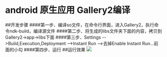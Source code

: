 # android 原生应用 Gallery2编译
##开发步骤
####第一步、编译so文件，在命令行界面，进入Gallery2，执行命令ndk-build，编译源文件
####第二步、将生成的libs文件夹下面的内容，拷贝到Gallery2->app->libs下面
####第三步、Settings -->Build,Execution,Deployment -->Instant Run -->去掉Enable Instant Run...前面的小勾
####第四步、运行
##运行效果
![](https://github.com/fandong12388/Gallery2/raw/master/screenshot/1.jpg)